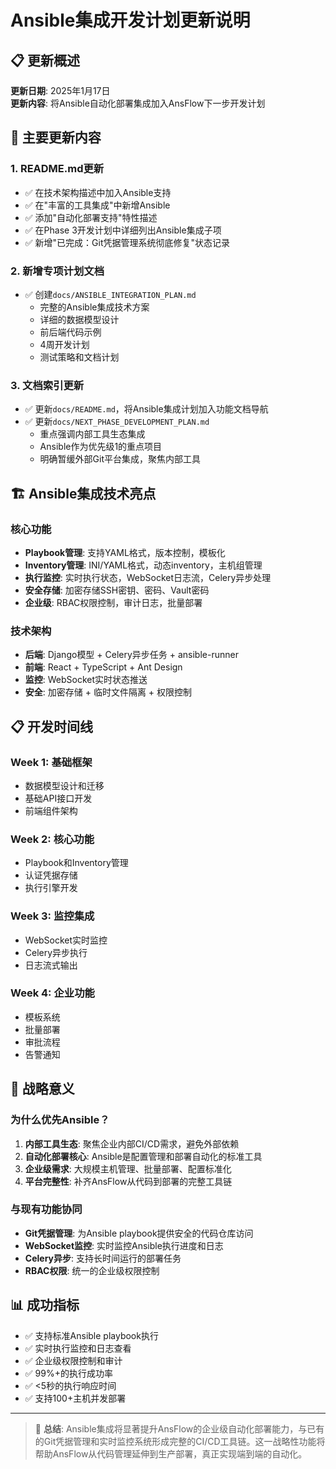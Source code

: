 # Ansible集成开发计划更新说明

## 📋 更新概述

**更新日期**: 2025年1月17日  
**更新内容**: 将Ansible自动化部署集成加入AnsFlow下一步开发计划

## 🎯 主要更新内容

### 1. README.md更新
- ✅ 在技术架构描述中加入Ansible支持
- ✅ 在"丰富的工具集成"中新增Ansible
- ✅ 添加"自动化部署支持"特性描述
- ✅ 在Phase 3开发计划中详细列出Ansible集成子项
- ✅ 新增"已完成：Git凭据管理系统彻底修复"状态记录

### 2. 新增专项计划文档
- ✅ 创建`docs/ANSIBLE_INTEGRATION_PLAN.md`
  - 完整的Ansible集成技术方案
  - 详细的数据模型设计
  - 前后端代码示例
  - 4周开发计划
  - 测试策略和文档计划

### 3. 文档索引更新
- ✅ 更新`docs/README.md`，将Ansible集成计划加入功能文档导航
- ✅ 更新`docs/NEXT_PHASE_DEVELOPMENT_PLAN.md`
  - 重点强调内部工具生态集成
  - Ansible作为优先级1的重点项目
  - 明确暂缓外部Git平台集成，聚焦内部工具

## 🏗️ Ansible集成技术亮点

### 核心功能
- **Playbook管理**: 支持YAML格式，版本控制，模板化
- **Inventory管理**: INI/YAML格式，动态inventory，主机组管理
- **执行监控**: 实时执行状态，WebSocket日志流，Celery异步处理
- **安全存储**: 加密存储SSH密钥、密码、Vault密码
- **企业级**: RBAC权限控制，审计日志，批量部署

### 技术架构
- **后端**: Django模型 + Celery异步任务 + ansible-runner
- **前端**: React + TypeScript + Ant Design
- **监控**: WebSocket实时状态推送
- **安全**: 加密存储 + 临时文件隔离 + 权限控制

## 📋 开发时间线

### Week 1: 基础框架
- 数据模型设计和迁移
- 基础API接口开发
- 前端组件架构

### Week 2: 核心功能
- Playbook和Inventory管理
- 认证凭据存储
- 执行引擎开发

### Week 3: 监控集成
- WebSocket实时监控
- Celery异步执行
- 日志流式输出

### Week 4: 企业功能
- 模板系统
- 批量部署
- 审批流程
- 告警通知

## 🎯 战略意义

### 为什么优先Ansible？
1. **内部工具生态**: 聚焦企业内部CI/CD需求，避免外部依赖
2. **自动化部署核心**: Ansible是配置管理和部署自动化的标准工具
3. **企业级需求**: 大规模主机管理、批量部署、配置标准化
4. **平台完整性**: 补齐AnsFlow从代码到部署的完整工具链

### 与现有功能协同
- **Git凭据管理**: 为Ansible playbook提供安全的代码仓库访问
- **WebSocket监控**: 实时监控Ansible执行进度和日志
- **Celery异步**: 支持长时间运行的部署任务
- **RBAC权限**: 统一的企业级权限控制

## 📊 成功指标

- ✅ 支持标准Ansible playbook执行
- ✅ 实时执行监控和日志查看  
- ✅ 企业级权限控制和审计
- ✅ 99%+的执行成功率
- ✅ <5秒的执行响应时间
- ✅ 支持100+主机并发部署

---

> 📝 **总结**: Ansible集成将显著提升AnsFlow的企业级自动化部署能力，与已有的Git凭据管理和实时监控系统形成完整的CI/CD工具链。这一战略性功能将帮助AnsFlow从代码管理延伸到生产部署，真正实现端到端的自动化。
